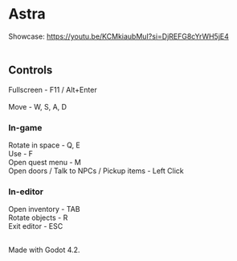 # Astra
Showcase: https://youtu.be/KCMkiaubMuI?si=DjREFG8cYrWH5jE4 <br/>
<br/>
## Controls
Fullscreen - F11 / Alt+Enter <br/>
<br/>
Move - W, S, A, D <br/>
### In-game
Rotate in space - Q, E <br/>
Use - F <br/>
Open quest menu - M <br/>
Open doors / Talk to NPCs / Pickup items - Left Click <br/>
### In-editor
Open inventory - TAB <br/>
Rotate objects - R <br/>
Exit editor - ESC <br/>
##
Made with Godot 4.2.
